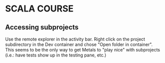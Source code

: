 # SCALA COURSE

## Accessing subprojects
Use the remote explorer in the activity bar. Right click on the project subdirectory in the Dev container and chose "Open folder in container". This seems to be the only way to get Metals to "play nice" with subprojects (i.e.: have tests show up in the testing pane, etc.)
